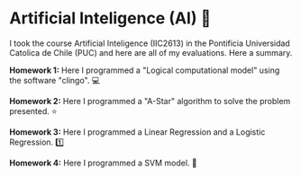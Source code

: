 # Artificial Inteligence (AI) :mechanical_arm:

I took the course Artificial Inteligence (IIC2613) in the Pontificia Universidad Catolica de Chile (PUC) and here are all of my evaluations. Here a summary.

**Homework 1:** Here I programmed a "Logical computational model" using the software "clingo". :computer:

**Homework 2:** Here I programmed a "A-Star" algorithm to solve the problem presented. :star:

**Homework 3:** Here I programmed a Linear Regression and a Logistic Regression. :one:

**Homework 4:** Here I programmed a SVM model. :jigsaw:
